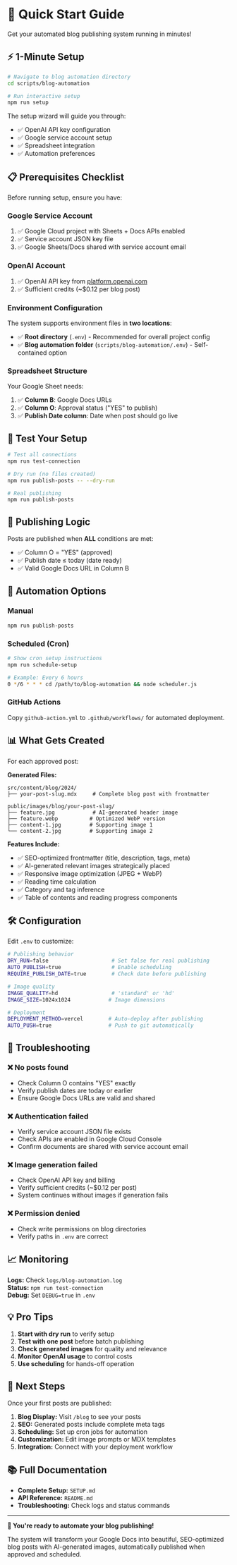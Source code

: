 # 🚀 Quick Start Guide

Get your automated blog publishing system running in minutes!

## ⚡ 1-Minute Setup

```bash
# Navigate to blog automation directory
cd scripts/blog-automation

# Run interactive setup
npm run setup
```

The setup wizard will guide you through:
- ✅ OpenAI API key configuration
- ✅ Google service account setup  
- ✅ Spreadsheet integration
- ✅ Automation preferences

## 📋 Prerequisites Checklist

Before running setup, ensure you have:

### Google Service Account
1. ✅ Google Cloud project with Sheets + Docs APIs enabled
2. ✅ Service account JSON key file 
3. ✅ Google Sheets/Docs shared with service account email

### OpenAI Account  
1. ✅ OpenAI API key from [platform.openai.com](https://platform.openai.com/api-keys)
2. ✅ Sufficient credits (~$0.12 per blog post)

### Environment Configuration
The system supports environment files in **two locations**:
- ✅ **Root directory** (`.env`) - Recommended for overall project config
- ✅ **Blog automation folder** (`scripts/blog-automation/.env`) - Self-contained option

### Spreadsheet Structure
Your Google Sheet needs:
1. ✅ **Column B**: Google Docs URLs
2. ✅ **Column O**: Approval status ("YES" to publish)
3. ✅ **Publish Date column**: Date when post should go live

## 🧪 Test Your Setup

```bash
# Test all connections
npm run test-connection

# Dry run (no files created)
npm run publish-posts -- --dry-run

# Real publishing  
npm run publish-posts
```

## 📅 Publishing Logic

Posts are published when **ALL** conditions are met:
- ✅ Column O = "YES" (approved)
- ✅ Publish date ≤ today (date ready)
- ✅ Valid Google Docs URL in Column B

## 🔄 Automation Options

### Manual
```bash
npm run publish-posts
```

### Scheduled (Cron)
```bash
# Show cron setup instructions
npm run schedule-setup

# Example: Every 6 hours
0 */6 * * * cd /path/to/blog-automation && node scheduler.js
```

### GitHub Actions
Copy `github-action.yml` to `.github/workflows/` for automated deployment.

## 📊 What Gets Created

For each approved post:

**Generated Files:**
```
src/content/blog/2024/
├── your-post-slug.mdx     # Complete blog post with frontmatter

public/images/blog/your-post-slug/  
├── feature.jpg            # AI-generated header image
├── feature.webp          # Optimized WebP version
├── content-1.jpg         # Supporting image 1
└── content-2.jpg         # Supporting image 2
```

**Features Include:**
- ✅ SEO-optimized frontmatter (title, description, tags, meta)
- ✅ AI-generated relevant images strategically placed
- ✅ Responsive image optimization (JPEG + WebP)
- ✅ Reading time calculation
- ✅ Category and tag inference
- ✅ Table of contents and reading progress components

## 🛠️ Configuration

Edit `.env` to customize:

```bash
# Publishing behavior
DRY_RUN=false                    # Set false for real publishing
AUTO_PUBLISH=true                # Enable scheduling
REQUIRE_PUBLISH_DATE=true        # Check date before publishing

# Image quality
IMAGE_QUALITY=hd                 # 'standard' or 'hd'
IMAGE_SIZE=1024x1024            # Image dimensions

# Deployment
DEPLOYMENT_METHOD=vercel        # Auto-deploy after publishing
AUTO_PUSH=true                  # Push to git automatically
```

## 🚨 Troubleshooting

### ❌ No posts found
- Check Column O contains "YES" exactly  
- Verify publish dates are today or earlier
- Ensure Google Docs URLs are valid and shared

### ❌ Authentication failed
- Verify service account JSON file exists
- Check APIs are enabled in Google Cloud Console
- Confirm documents are shared with service account email

### ❌ Image generation failed  
- Check OpenAI API key and billing
- Verify sufficient credits (~$0.12 per post)
- System continues without images if generation fails

### ❌ Permission denied
- Check write permissions on blog directories
- Verify paths in `.env` are correct

## 📈 Monitoring

**Logs:** Check `logs/blog-automation.log`  
**Status:** `npm run test-connection`  
**Debug:** Set `DEBUG=true` in `.env`

## 💡 Pro Tips

1. **Start with dry run** to verify setup
2. **Test with one post** before batch publishing  
3. **Check generated images** for quality and relevance
4. **Monitor OpenAI usage** to control costs
5. **Use scheduling** for hands-off operation

## 🔗 Next Steps

Once your first posts are published:

1. **Blog Display:** Visit `/blog` to see your posts
2. **SEO:** Generated posts include complete meta tags  
3. **Scheduling:** Set up cron jobs for automation
4. **Customization:** Edit image prompts or MDX templates
5. **Integration:** Connect with your deployment workflow

## 📚 Full Documentation

- **Complete Setup:** `SETUP.md`
- **API Reference:** `README.md` 
- **Troubleshooting:** Check logs and status commands

---

**🎉 You're ready to automate your blog publishing!**

The system will transform your Google Docs into beautiful, SEO-optimized blog posts with AI-generated images, automatically published when approved and scheduled.